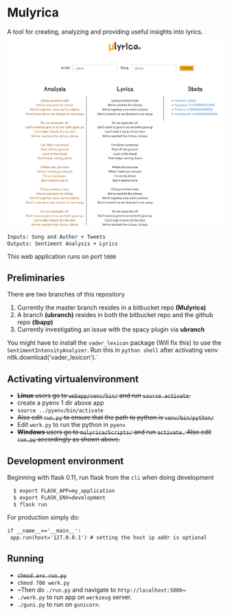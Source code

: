# Mulyrica
A tool for creating, analyzing and providing useful insights into lyrics. 
![Mulyrica](mulyrica.png)
```
Inputs: Song and Author + Tweets
Outputs: Sentiment Analysis + Lyrics
```
This web application runs on port `5000`

## Preliminaries
There are two branches of this repository
 1. Currently the master branch resides in a bitbucket repo **(Mulyrica)**
 2. A branch **(ubranch)** resides in both the bitbucket repo and the github repo **(lbapp)**
 3. Currently investigating an issue with the spacy plugin via **ubranch**

You might have to install the `vader_lexicon` package (Will fix this) to use the
`SentimentIntensityAnalyzer`.
Run this in `python shell` after activating venv` `nltk.download('vader_lexicon').`

## Activating virtualenvironment
- ~~**Linux** users go to `webapp/venv/bin/` and run `source activate`.~~
- create a pyenv 1 dir above app
- `source ../pyenv/bin/activate`
- ~~Also edit `run.py` to ensure that the path to python is `venv/bin/python/`~~
- Edit `werk.py` to run the python in `pyenv`
- ~~**Windows** users go to `mulyrica/Scripts/` and run `activate.`
Also edit `run.py` accordingly as shown above.~~

## Development environment
Beginning with flask 0.11, run flask from the `cli` when doing development
```
  $ export FLASK_APP=my_application
  $ export FLASK_ENV=development
  $ flask run
```
For production simply do:
 ```
if __name__=='__main__':
  app.run(host='127.0.0.1') # setting the host ip addr is optional
```
## Running
- ~~`chmod a+x run.py`~~
- `chmod 700 werk.py`
- ~Then do `./run.py` and navigate to `http://localhost:5000`~
- `./werk.py` to run app on `werkzeug` server.
- `./guni.py` to run on `gunicorn`.

